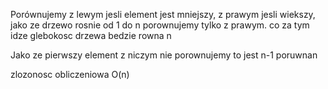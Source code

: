 Porównujemy z lewym jesli element jest mniejszy, z prawym jesli wiekszy, jako ze drzewo rosnie od 1 do n porownujemy tylko z prawym. co za tym idze glebokosc drzewa bedzie rowna n

Jako ze pierwszy element z niczym nie porownujemy to jest n-1 poruwnan

zlozonosc obliczeniowa O(n)